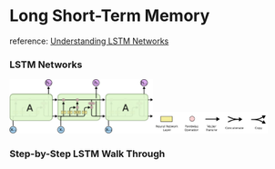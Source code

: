 # Long Short-Term Memory

reference: [Understanding LSTM Networks](http://colah.github.io/posts/2015-08-Understanding-LSTMs/)

### LSTM Networks
<img src="https://github.com/YunlianMoon/AILibrary/blob/master/DeepLearning/images/LSTM3-chain.png" width="50%" /><img src="https://github.com/YunlianMoon/AILibrary/blob/master/DeepLearning/images/LSTM2-notation.png" width="40%" />

### Step-by-Step LSTM Walk Through


